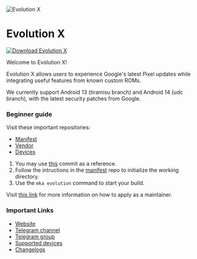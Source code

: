 ![Evolution X](https://raw.githubusercontent.com/Evolution-X/.github/main/EvoBanner.png)

Evolution X
===========

[![Download Evolution X](https://img.shields.io/sourceforge/dt/evolution-x.svg)](https://sourceforge.net/projects/evolution-x/files)

Welcome to Evolution X!

Evolution X allows users to experience Google's latest Pixel updates while integrating useful features from known custom ROMs.

We currently support Android 13 (tiramisu branch) and Android 14 (udc branch), with the latest security patches from Google.

### Beginner guide

Visit these important repositories:

- [Manifest](https://github.com/Evolution-X/manifest)
- [Vendor](https://github.com/Evolution-X/vendor_evolution)
- [Devices](https://github.com/Evolution-X-Devices)

1. You may use [this](https://github.com/Evolution-X-Devices/device_xiaomi_raphael/commit/16fb4644fcfe3d2d73f27a8ef907451acf6d39e2) commit as a reference.
2. Follow the intructions in the [manifest](https://github.com/Evolution-X/manifest) repo to initialize the working directory.
3. Use the ```mka evolution``` command to start your build.

Visit [this link](https://github.com/Evolution-X/manifest#applying-for-maintainership-of-a-device) for more information on how to apply as a maintainer.

### Important Links

- [Website](https://evolution-x.org)
- [Telegram channel](https://t.me/EvolutionXOfficial)
- [Telegram group](https://t.me/EvolutionX)
- [Supported devices](https://github.com/Evolution-X-Devices/official_devices/tree/master/builds)
- [Changelogs](https://github.com/Evolution-X-Devices/official_devices/tree/master/changelogs)
